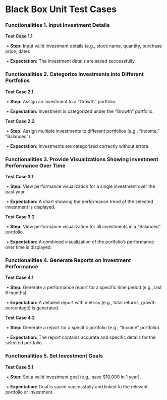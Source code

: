 # **Black Box Unit Test Cases**

### **Functionalities 1. Input Investment Details**

**Test Case 1.1**

​	•	**Step:** Input valid investment details (e.g., stock name, quantity, purchase price, date).

​	•	**Expectation:** The investment details are saved successfully.



###  **Functionalities 2. Categorize Investments into Different Portfolios**

**Test Case 2.1**

​	•	**Step:** Assign an investment to a “Growth” portfolio.

​	•	**Expectation:** Investment is categorized under the “Growth” portfolio.

**Test Case 2.2**

​	•	**Step:** Assign multiple investments to different portfolios (e.g., “Income,” “Balanced”).

​	•	**Expectation:** Investments are categorized correctly without errors.



### **Functionalities 3. Provide Visualizations Showing Investment Performance Over Time**

**Test Case 3.1**

​	•	**Step:** View performance visualization for a single investment over the past year.

​	•	**Expectation:** A chart showing the performance trend of the selected investment is displayed.

**Test Case 3.2**

​	•	**Step:** View performance visualization for all investments in a “Balanced” portfolio.

​	•	**Expectation:** A combined visualization of the portfolio’s performance over time is displayed.



### **Functionalities 4. Generate Reports on Investment Performance**

**Test Case 4.1**

​	•	**Step:** Generate a performance report for a specific time period (e.g., last 6 months).

​	•	**Expectation:** A detailed report with metrics (e.g., total returns, growth percentage) is generated.

**Test Case 4.2**

​	•	**Step:** Generate a report for a specific portfolio (e.g., “Income” portfolio).

​	•	**Expectation:** The report contains accurate and specific details for the selected portfolio.



### **Functionalities 5. Set Investment Goals**

**Test Case 5.1**

​	•	**Step:** Set a valid investment goal (e.g., save $10,000 in 1 year).

​	•	**Expectation:** Goal is saved successfully and linked to the relevant portfolio or investment.

